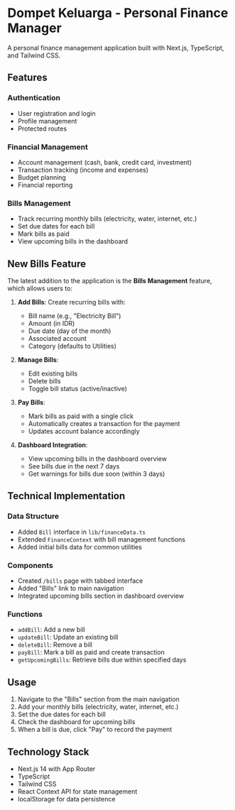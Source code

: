 # Dompet Keluarga - Personal Finance Manager

A personal finance management application built with Next.js, TypeScript, and Tailwind CSS.

## Features

### Authentication
- User registration and login
- Profile management
- Protected routes

### Financial Management
- Account management (cash, bank, credit card, investment)
- Transaction tracking (income and expenses)
- Budget planning
- Financial reporting

### Bills Management
- Track recurring monthly bills (electricity, water, internet, etc.)
- Set due dates for each bill
- Mark bills as paid
- View upcoming bills in the dashboard

## New Bills Feature

The latest addition to the application is the **Bills Management** feature, which allows users to:

1. **Add Bills**: Create recurring bills with:
   - Bill name (e.g., "Electricity Bill")
   - Amount (in IDR)
   - Due date (day of the month)
   - Associated account
   - Category (defaults to Utilities)

2. **Manage Bills**: 
   - Edit existing bills
   - Delete bills
   - Toggle bill status (active/inactive)

3. **Pay Bills**:
   - Mark bills as paid with a single click
   - Automatically creates a transaction for the payment
   - Updates account balance accordingly

4. **Dashboard Integration**:
   - View upcoming bills in the dashboard overview
   - See bills due in the next 7 days
   - Get warnings for bills due soon (within 3 days)

## Technical Implementation

### Data Structure
- Added `Bill` interface in `lib/financeData.ts`
- Extended `FinanceContext` with bill management functions
- Added initial bills data for common utilities

### Components
- Created `/bills` page with tabbed interface
- Added "Bills" link to main navigation
- Integrated upcoming bills section in dashboard overview

### Functions
- `addBill`: Add a new bill
- `updateBill`: Update an existing bill
- `deleteBill`: Remove a bill
- `payBill`: Mark a bill as paid and create transaction
- `getUpcomingBills`: Retrieve bills due within specified days

## Usage

1. Navigate to the "Bills" section from the main navigation
2. Add your monthly bills (electricity, water, internet, etc.)
3. Set the due dates for each bill
4. Check the dashboard for upcoming bills
5. When a bill is due, click "Pay" to record the payment

## Technology Stack
- Next.js 14 with App Router
- TypeScript
- Tailwind CSS
- React Context API for state management
- localStorage for data persistence

